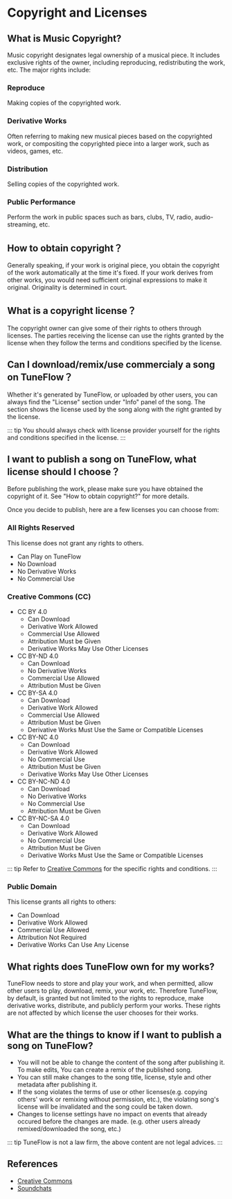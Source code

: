 # Copyright and Licenses

## What is Music Copyright?

Music copyright designates legal ownership of a musical piece. It includes exclusive rights of the owner, including reproducing, redistributing the work, etc. The major rights include:

### Reproduce

Making copies of the copyrighted work.

### Derivative Works

Often referring to making new musical pieces based on the copyrighted work, or compositing the copyrighted piece into a larger work, such as videos, games, etc.

### Distribution

Selling copies of the copyrighted work.

### Public Performance

Perform the work in public spaces such as bars, clubs, TV, radio, audio-streaming, etc.

## How to obtain copyright？

Generally speaking, if your work is original piece, you obtain the copyright of the work automatically at the time it's fixed.
If your work derives from other works, you would need sufficient original expressions to make it original. Originality is determined in court.

## What is a copyright license？

The copyright owner can give some of their rights to others through licenses. The parties receiving the license can use the rights granted by the license when they follow the terms and conditions specified by the license.

## Can I download/remix/use commercialy a song on TuneFlow？

Whether it's generated by TuneFlow, or uploaded by other users, you can always find the "License" section under "Info" panel of the song. The section shows the license used by the song along with the right granted by the license.

<!-- prettier-ignore-start -->
::: tip
You should always check with license provider yourself for the rights and conditions specified in the license.
:::
<!-- prettier-ignore-end -->
## I want to publish a song on TuneFlow, what license should I choose？

Before publishing the work, please make sure you have obtained the copyright of it. See "How to obtain copyright?" for more details.

Once you decide to publish, here are a few licenses you can choose from:

### All Rights Reserved

This license does not grant any rights to others.

* Can Play on TuneFlow
* No Download
* No Derivative Works
* No Commercial Use

### Creative Commons (CC) 

- CC BY 4.0
    * Can Download
    * Derivative Work Allowed
    * Commercial Use Allowed
    * Attribution Must be Given
    * Derivative Works May Use Other Licenses
- CC BY-ND 4.0
    * Can Download
    * No Derivative Works
    * Commercial Use Allowed
    * Attribution Must be Given
- CC BY-SA 4.0
    * Can Download
    * Derivative Work Allowed
    * Commercial Use Allowed
    * Attribution Must be Given
    * Derivative Works Must Use the Same or Compatible Licenses
- CC BY-NC 4.0
    * Can Download
    * Derivative Work Allowed
    * No Commercial Use
    * Attribution Must be Given
    * Derivative Works May Use Other Licenses
- CC BY-NC-ND 4.0
    * Can Download
    * No Derivative Works
    * No Commercial Use
    * Attribution Must be Given
- CC BY-NC-SA 4.0
    * Can Download
    * Derivative Work Allowed
    * No Commercial Use
    * Attribution Must be Given
    * Derivative Works Must Use the Same or Compatible Licenses

<!-- prettier-ignore-start -->
::: tip
Refer to [Creative Commons](https://creativecommons.org/choose/) for the specific rights and conditions.
:::
<!-- prettier-ignore-end -->

### Public Domain

This license grants all rights to others:

* Can Download
* Derivative Work Allowed
* Commercial Use Allowed
* Attribution Not Required
* Derivative Works Can Use Any License


## What rights does TuneFlow own for my works?

TuneFlow needs to store and play your work, and when permitted, allow other users to play, download, remix, your work, etc. Therefore TuneFlow, by default, is granted but not limited to the rights to reproduce, make derivative works, distribute, and publicly perform your works. These rights are not affected by which license the user chooses for their works.

## What are the things to know if I want to publish a song on TuneFlow?

- You will not be able to change the content of the song after publishing it. To make edits, You can create a remix of the published song.
- You can still make changes to the song title, license, style and other metadata after publishing it.
- If the song violates the terms of use or other licenses(e.g. copying others' work or remixing without permission, etc.), the violating song's license will be invalidated and the song could be taken down.
- Changes to license settings have no impact on events that already occured before the changes are made. (e.g. other users already remixed/downloaded the song, etc.)

<!-- prettier-ignore-start -->
::: tip
TuneFlow is not a law firm, the above content are not legal advices.
:::
<!-- prettier-ignore-end -->

## References

- [Creative Commons](https://creativecommons.org/faq/)
- [Soundchats](https://soundcharts.com/blog/music-copyrights#what-is-music-copyright)
